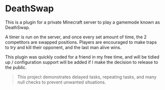 # DeathSwap
This is a plugin for a private Minecraft server to play a gamemode known as DeathSwap.

A timer is run on the server, and once every set amount of time, the 2 competitors are swapped positions. Players are encouraged to make traps to try and kill their opponent, and the last man alive wins.

This plugin was quickly coded for a friend in my free time, and will be tidied up / configuration support will be added if I make the decision to release to the public.

<blockquote>This project demonstrates delayed tasks, repeating tasks, and many null checks to prevent unwanted situations.</blockquote>

